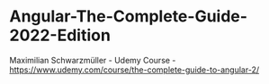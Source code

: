 # Angular-The-Complete-Guide-2022-Edition
Maximilian Schwarzmüller - Udemy Course - https://www.udemy.com/course/the-complete-guide-to-angular-2/

